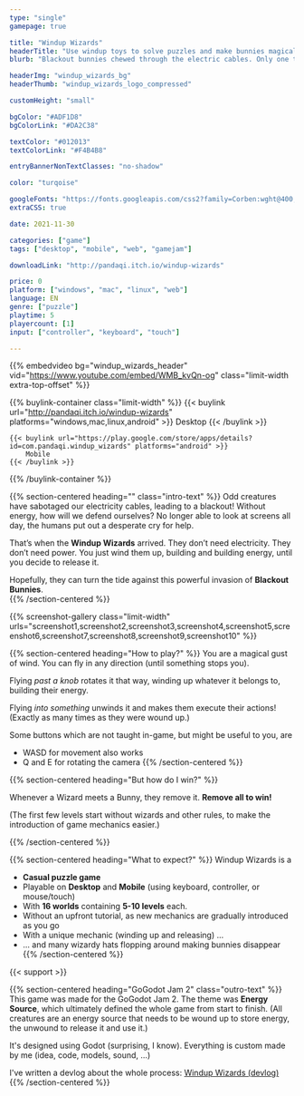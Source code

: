 ```yaml
---
type: "single"
gamepage: true

title: "Windup Wizards"
headerTitle: "Use windup toys to solve puzzles and make bunnies magically disappear"
blurb: "Blackout bunnies chewed through the electric cables. Only one thing can save you now: windup toys."

headerImg: "windup_wizards_bg"
headerThumb: "windup_wizards_logo_compressed"

customHeight: "small"

bgColor: "#ADF1D8"
bgColorLink: "#DA2C38"

textColor: "#012013"
textColorLink: "#F4B4B8"

entryBannerNonTextClasses: "no-shadow"

color: "turqoise"

googleFonts: "https://fonts.googleapis.com/css2?family=Corben:wght@400;700&family=Puppies+Play&display=swap"
extraCSS: true

date: 2021-11-30

categories: ["game"]
tags: ["desktop", "mobile", "web", "gamejam"]

downloadLink: "http://pandaqi.itch.io/windup-wizards"

price: 0
platform: ["windows", "mac", "linux", "web"]
language: EN
genre: ["puzzle"]
playtime: 5
playercount: [1]
input: ["controller", "keyboard", "touch"]

---
```


{{% embedvideo bg="windup_wizards_header" vid="https://www.youtube.com/embed/WMB_kvQn-og" class="limit-width extra-top-offset" %}}

{{% buylink-container class="limit-width" %}}
	{{< buylink url="http://pandaqi.itch.io/windup-wizards" platforms="windows,mac,linux,android" >}} 
		Desktop
	{{< /buylink >}}

	{{< buylink url="https://play.google.com/store/apps/details?id=com.pandaqi.windup_wizards" platforms="android" >}} 
		Mobile
	{{< /buylink >}}
{{% /buylink-container %}}

{{% section-centered heading="" class="intro-text" %}}
Odd creatures have sabotaged our electricity cables, leading to a blackout! Without energy, how will we defend ourselves? No longer able to look at screens all day, the humans put out a desperate cry for help.  

That’s when the **Windup Wizards** arrived. They don’t need electricity. They don’t need power. You just wind them up, building and building energy, until you decide to release it.  

Hopefully, they can turn the tide against this powerful invasion of **Blackout Bunnies**.  
{{% /section-centered %}}

{{% screenshot-gallery class="limit-width" urls="screenshot1,screenshot2,screenshot3,screenshot4,screenshot5,screenshot6,screenshot7,screenshot8,screenshot9,screenshot10" %}}


{{% section-centered heading="How to play?" %}}
You are a magical gust of wind. You can fly in any direction (until something stops you).  

Flying _past a knob_ rotates it that way, winding up whatever it belongs to, building their energy.

Flying _into something_ unwinds it and makes them execute their actions! (Exactly as many times as they were wound up.)

Some buttons which are not taught in-game, but might be useful to you, are
* WASD for movement also works
* Q and E for rotating the camera
{{% /section-centered %}}

{{% section-centered heading="But how do I win?" %}}

Whenever a Wizard meets a Bunny, they remove it. **Remove all to win!**

(The first few levels start without wizards and other rules, to make the introduction of game mechanics easier.)

{{% /section-centered %}}

{{% section-centered heading="What to expect?" %}}
Windup Wizards is a
* **Casual puzzle game**
* Playable on **Desktop** and **Mobile** (using keyboard, controller, or mouse/touch)
* With **16 worlds** containing **5-10 levels** each.
* Without an upfront tutorial, as new mechanics are gradually introduced as you go
* With a unique mechanic (winding up and releasing) ...
* ... and many wizardy hats flopping around making bunnies disappear
{{% /section-centered %}}

{{< support >}}

{{% section-centered heading="GoGodot Jam 2" class="outro-text" %}}
This game was made for the GoGodot Jam 2. The theme was **Energy Source**, which ultimately defined the whole game from start to finish. (All creatures are an energy source that needs to be wound up to store energy, the unwound to release it and use it.)

It's designed using Godot (surprising, I know). Everything is custom made by me (idea, code, models, sound, ...)

I've written a devlog about the whole process: [Windup Wizards (devlog)](/blog/videogames/game-jams/devlog-windup-wizards)
{{% /section-centered %}}


